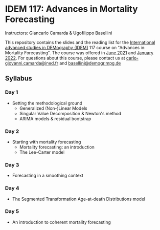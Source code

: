 # IDEM 117: Advances in Mortality Forecasting

Instructors: Giancarlo Camarda \& Ugofilippo Basellini

This repository contains the slides and the reading list for the [International advanced studies in DEMography (IDEM)](https://www.demogr.mpg.de/en/career_6122/international_advanced_studies_in_demography_6682/) 117 course on "Advances in Mortality Forecasting". The course was offered in [June 2021](https://www.demogr.mpg.de/en/career_6122/international_advanced_studies_in_demography_6682/courses_6931/advances_in_mortality_forecasting_9072/) and [January 2022](https://www.demogr.mpg.de/en/career_6122/international_advanced_studies_in_demography_6682/courses_6931/advances_in_mortality_forecasting_9992/). For questions about this course, please contact us at [carlo-giovanni.camarda@ined.fr](mailto:carlo-giovanni.camarda@ined.fr) and [basellini@demogr.mpg.de](mailto:basellini@demogr.mpg.de)


## Syllabus

### Day 1
- Setting the methodological ground
    - Generalized (Non-)Linear Models
    - Singular Value Decomposition \& Newton's method
    - ARIMA models \& residual bootstrap

### Day 2
- Starting with mortality forecasting
    - Mortality forecasting: an introduction
    - The Lee-Carter model 

### Day 3
- Forecasting in a smoothing context

### Day 4
- The Segmented Transformation Age-at-death Distributions model

### Day 5
- An introduction to coherent mortality forecasting
